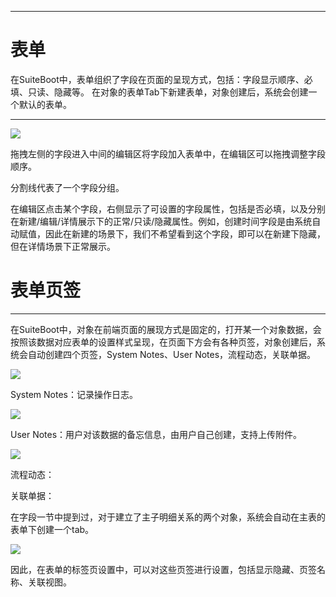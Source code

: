 ***
# 表单

在SuiteBoot中，表单组织了字段在页面的呈现方式，包括：字段显示顺序、必填、只读、隐藏等。
在对象的表单Tab下新建表单，对象创建后，系统会创建一个默认的表单。

***

![](https://tcs-devops.aliyuncs.com/storage/1134ccea7f6a5749058ddf8f07666c4b236a?Signature=eyJhbGciOiJIUzI1NiIsInR5cCI6IkpXVCJ9.eyJBcHBJRCI6IjVlNzQ4MmQ2MjE1MjJiZDVjN2Y5YjMzNSIsIl9hcHBJZCI6IjVlNzQ4MmQ2MjE1MjJiZDVjN2Y5YjMzNSIsIl9vcmdhbml6YXRpb25JZCI6IiIsImV4cCI6MTcxODA5Mjg1NywiaWF0IjoxNzE3NDg4MDU3LCJyZXNvdXJjZSI6Ii9zdG9yYWdlLzExMzRjY2VhN2Y2YTU3NDkwNThkZGY4ZjA3NjY2YzRiMjM2YSJ9.-aE8F6furDOnS6msKPQABUA9WweaqaK8yC2c4YuUxqI&download=image.png "")

拖拽左侧的字段进入中间的编辑区将字段加入表单中，在编辑区可以拖拽调整字段顺序。

分割线代表了一个字段分组。

在编辑区点击某个字段，右侧显示了可设置的字段属性，包括是否必填，以及分别在新建/编辑/详情展示下的正常/只读/隐藏属性。例如，创建时间字段是由系统自动赋值，因此在新建的场景下，我们不希望看到这个字段，即可以在新建下隐藏，但在详情场景下正常展示。

# 表单页签

***

在SuiteBoot中，对象在前端页面的展现方式是固定的，打开某一个对象数据，会按照该数据对应表单的设置样式呈现，在页面下方会有各种页签，对象创建后，系统会自动创建四个页签，System Notes、User Notes，流程动态，关联单据。

![](https://tcs-devops.aliyuncs.com/storage/1134a030f6259772bee0f45bef301b536f45?Signature=eyJhbGciOiJIUzI1NiIsInR5cCI6IkpXVCJ9.eyJBcHBJRCI6IjVlNzQ4MmQ2MjE1MjJiZDVjN2Y5YjMzNSIsIl9hcHBJZCI6IjVlNzQ4MmQ2MjE1MjJiZDVjN2Y5YjMzNSIsIl9vcmdhbml6YXRpb25JZCI6IiIsImV4cCI6MTcxODA5Mjg1NywiaWF0IjoxNzE3NDg4MDU3LCJyZXNvdXJjZSI6Ii9zdG9yYWdlLzExMzRhMDMwZjYyNTk3NzJiZWUwZjQ1YmVmMzAxYjUzNmY0NSJ9.Nsgt0H57PPIu9QFiRdYLwGIgUk-mnpSOwTlv9Nk5gHM&download=image.png "")

System Notes：记录操作日志。

![](https://tcs-devops.aliyuncs.com/storage/1134664d08ecd0482710ea9868ef4805427b?Signature=eyJhbGciOiJIUzI1NiIsInR5cCI6IkpXVCJ9.eyJBcHBJRCI6IjVlNzQ4MmQ2MjE1MjJiZDVjN2Y5YjMzNSIsIl9hcHBJZCI6IjVlNzQ4MmQ2MjE1MjJiZDVjN2Y5YjMzNSIsIl9vcmdhbml6YXRpb25JZCI6IiIsImV4cCI6MTcxODA5Mjg1NywiaWF0IjoxNzE3NDg4MDU3LCJyZXNvdXJjZSI6Ii9zdG9yYWdlLzExMzQ2NjRkMDhlY2QwNDgyNzEwZWE5ODY4ZWY0ODA1NDI3YiJ9.decTGLgxInkRQ-8q38Q0wdOpakg8ERI2IwxeTFiM7Cw&download=image.png "")

User Notes：用户对该数据的备忘信息，由用户自己创建，支持上传附件。

![](https://tcs-devops.aliyuncs.com/storage/113454ea16fe09cdf7229b25eb3d9d890616?Signature=eyJhbGciOiJIUzI1NiIsInR5cCI6IkpXVCJ9.eyJBcHBJRCI6IjVlNzQ4MmQ2MjE1MjJiZDVjN2Y5YjMzNSIsIl9hcHBJZCI6IjVlNzQ4MmQ2MjE1MjJiZDVjN2Y5YjMzNSIsIl9vcmdhbml6YXRpb25JZCI6IiIsImV4cCI6MTcxODA5Mjg1NywiaWF0IjoxNzE3NDg4MDU3LCJyZXNvdXJjZSI6Ii9zdG9yYWdlLzExMzQ1NGVhMTZmZTA5Y2RmNzIyOWIyNWViM2Q5ZDg5MDYxNiJ9.sH3Rn_f-zkd-RQVVzpwU2aRSSW2AAx2Hco-DTQvy7yo&download=image.png "")

流程动态：

关联单据：

在字段一节中提到过，对于建立了主子明细关系的两个对象，系统会自动在主表的表单下创建一个tab。

![](https://tcs-devops.aliyuncs.com/storage/11343dd6a0f5ecbdb05238cfc4f0a1e91c11?Signature=eyJhbGciOiJIUzI1NiIsInR5cCI6IkpXVCJ9.eyJBcHBJRCI6IjVlNzQ4MmQ2MjE1MjJiZDVjN2Y5YjMzNSIsIl9hcHBJZCI6IjVlNzQ4MmQ2MjE1MjJiZDVjN2Y5YjMzNSIsIl9vcmdhbml6YXRpb25JZCI6IiIsImV4cCI6MTcxODA5Mjg1NywiaWF0IjoxNzE3NDg4MDU3LCJyZXNvdXJjZSI6Ii9zdG9yYWdlLzExMzQzZGQ2YTBmNWVjYmRiMDUyMzhjZmM0ZjBhMWU5MWMxMSJ9.N8eNOU9uCRCNsaGRhcRGBV1XNkDqAQE9ga0h5vT88Ds&download=image.png "")

因此，在表单的标签页设置中，可以对这些页签进行设置，包括显示隐藏、页签名称、关联视图。